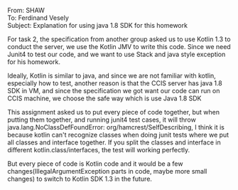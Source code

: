 From: SHAW<br>
To: Ferdinand Vesely<br>
Subject: Explanation for using java 1.8 SDK for this homework 

For task 2, the specification from another group asked us to use Kotlin 1.3 to conduct the server, 
we use the Kotlin JMV to write this code. Since we need Junit4 to test our code, and we want to use Stack and 
java style exception for his homework. 

Ideally, Kotlin is similar to java, and since we are not familiar with kotlin, especially how to test, another reason 
is that the CCIS server has java 1.8 SDK in VM, and since the specification we got want our code can run on CCIS
machine, we choose the safe way which is use Java 1.8 SDK

This assignment asked us to put every piece of code together, but when putting them together, and running junit4 test 
cases, it will throw java.lang.NoClassDefFoundError: org/hamcrest/SelfDescribing, I think it is because kotlin can't 
recognize classes when doing junit tests where we put all classes and interface together. 
If you split the classes and interface in different kotlin.class/interfaces, the test will working perfectly. 

But every piece of code is Kotlin code and it would be a few changes(IllegalArgumentException parts in code, maybe more
small changes) to switch to Kotlin SDK 1.3 in the future.  

